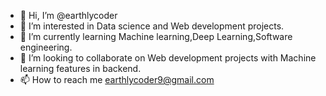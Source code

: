 - 👋 Hi, I’m @earthlycoder
- 👀 I’m interested in Data science and Web development projects.
- 🌱 I’m currently learning Machine learning,Deep Learning,Software engineering.
- 💞️ I’m looking to collaborate on Web development projects with Machine learning features in backend.
- 📫 How to reach me earthlycoder9@gmail.com

<!---
earthlycoder/earthlycoder is a ✨ special ✨ repository because its `README.md` (this file) appears on your GitHub profile.
You can click the Preview link to take a look at your changes.
--->
